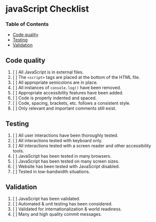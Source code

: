 # javaScript Checklist 

### Table of Contents

- [Code quality](#code-quality)
- [Testing](#testing)
- [Validation](#validation)

## Code quality

1. [ ] All JavaScript is in external files.
2. [ ] The `<script>` tags are placed at the bottom of the HTML file.
3. [ ] All appropriate semicolons are in place.
4. [ ] All instances of `console.log()` have been removed.
5. [ ] Appropriate accessibility features have been added.
6. [ ] Code is properly indented and spaced.
7. [ ] Code, spacing, brackets, etc. follows a consistent style.
8. [ ] Only relevant and important comments still exist.

## Testing

1. [ ] All user interactions have been thoroughly tested.
2. [ ] All interactions tested with keyboard only.
3. [ ] All interactions tested with a screen reader and other accessibility tools.
4. [ ] JavaScript has been tested in many browsers.
5. [ ] JavaScript has been tested on many screen sizes.
6. [ ] Website has been tested with JavaScript disabled.
7. [ ] Tested in low-bandwidth situations.

## Validation 

1. [ ] JavaScript has been validated.
2. [ ] Automated & unit testing has been considered.
3. [ ] Validated for internationalization & world readiness.
4. [ ] Many and high quality commit messages.